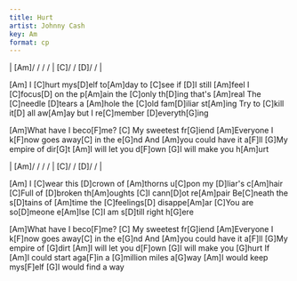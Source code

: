 ```yaml
---
title: Hurt
artist: Johnny Cash
key: Am
format: cp
---
```


| [Am]/ / / / | [C]/ / [D]/ / |

[Am] I [C]hurt mys[D]elf to[Am]day to [C]see if [D]I still [Am]feel
I [C]focus[D] on the p[Am]ain the [C]only th[D]ing that's [Am]real
The [C]needle [D]tears a [Am]hole the [C]old fam[D]iliar st[Am]ing
Try to [C]kill it[D] all aw[Am]ay but I re[C]member [D]everyth[G]ing

[Am]What have I beco[F]me? [C] My sweetest fr[G]iend
[Am]Everyone I k[F]now goes away[C] in the e[G]nd
And [Am]you could have it a[F]ll [G]My empire of dir[G]t
[Am]I will let you d[F]own [G]I will make you h[Am]urt

| [Am]/ / / / | [C]/ / [D]/ / |

[Am] I [C]wear this [D]crown of [Am]thorns u[C]pon my [D]liar's c[Am]hair
[C]Full of [D]broken th[Am]oughts [C]I cann[D]ot re[Am]pair
Be[C]neath the s[D]tains of [Am]time the [C]feelings[D] disappe[Am]ar
[C]You are so[D]meone e[Am]lse [C]I am s[D]till right h[G]ere

[Am]What have I beco[F]me? [C] My sweetest fr[G]iend
[Am]Everyone I k[F]now goes away[C] in the e[G]nd
And [Am]you could have it a[F]ll [G]My empire of [G]dirt
[Am]I will let you d[F]own [G]I will make you [G]hurt
If [Am]I could start aga[F]in a [G]million miles a[G]way
[Am]I would keep mys[F]elf [G]I would find a way
